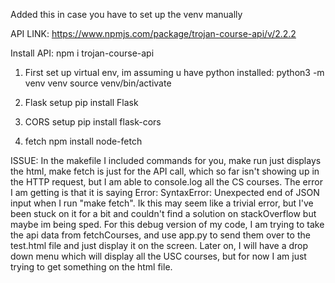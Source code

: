 Added this in case you have to set up the venv manually

API LINK: https://www.npmjs.com/package/trojan-course-api/v/2.2.2

Install API: npm i trojan-course-api

1. First set up virtual env, im assuming u have python installed:
python3 -m venv venv
source venv/bin/activate

2. Flask setup
pip install Flask

3. CORS setup
pip install flask-cors

4. fetch
npm install node-fetch

ISSUE: 
In the makefile I included commands for you, make run just displays the html, make fetch is just for the API call, which so far isn't showing up in the HTTP request, but I am able to console.log all the CS courses. The error I am getting is that it is saying Error: SyntaxError: Unexpected end of JSON input when I run "make fetch". Ik this may seem like a trivial error, but I've been stuck on it for a bit and couldn't find a solution on stackOverflow but maybe im being sped. For this debug version of my code, I am trying to take the api data from fetchCourses, and use app.py to send them over to the test.html file and just display it on the screen. Later on, I will have a drop down menu which will display all the USC courses, but for now I am just trying to get something on the html file.

